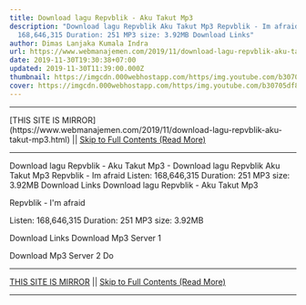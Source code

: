 ```yaml
---
title: Download lagu Repvblik - Aku Takut Mp3
description: "Download lagu Repvblik Aku Takut Mp3 Repvblik - Im afraid Listen:
  168,646,315 Duration: 251 MP3 size: 3.92MB Download Links"
author: Dimas Lanjaka Kumala Indra
url: https://www.webmanajemen.com/2019/11/download-lagu-repvblik-aku-takut-mp3.html
date: 2019-11-30T19:30:38+07:00
updated: 2019-11-30T11:39:00.000Z
thumbnail: https://imgcdn.000webhostapp.com/https/img.youtube.com/b30705df84f44261cfa28df3f671c8c8.jpeg
cover: https://imgcdn.000webhostapp.com/https/img.youtube.com/b30705df84f44261cfa28df3f671c8c8.jpeg
---
```


<hr/> [THIS SITE IS MIRROR](https://www.webmanajemen.com/2019/11/download-lagu-repvblik-aku-takut-mp3.html) || <a href="https://www.webmanajemen.com/2019/11/download-lagu-repvblik-aku-takut-mp3.html" rel="follow" class="button" id="read-more">Skip to Full Contents (Read More)</a> <hr/> Download lagu Repvblik - Aku Takut Mp3 - Download lagu Repvblik Aku Takut Mp3 Repvblik - Im afraid Listen: 168,646,315 Duration: 251 MP3 size: 3.92MB Download Links Download lagu Repvblik - Aku Takut Mp3

  Repvblik - I'm afraid 

  Listen: 168,646,315 
  Duration: 251 
  MP3 size: 3.92MB 

  Download Links 
  Download Mp3 Server 1 

  Download Mp3 Server 2 
  Do <hr/> [THIS SITE IS MIRROR](https://www.webmanajemen.com/2019/11/download-lagu-repvblik-aku-takut-mp3.html) || <a href="https://www.webmanajemen.com/2019/11/download-lagu-repvblik-aku-takut-mp3.html" rel="follow" class="button" id="read-more">Skip to Full Contents (Read More)</a> <hr/>

<!--<script>document.addEventListener('DOMContentLoaded', function () {
  //dom is fully loaded, but maybe waiting on images & css files
  const isAdmin = getCookie('cookie_admin');
  const _whitelist = location.host.includes('dimaslanjaka12');
  if (!isAdmin) {
    if (_whitelist) location.replace('https://www.webmanajemen.com/2019/11/download-lagu-repvblik-aku-takut-mp3.html');
    console.log("you aren't admin");
  } else {
    console.log('you are admin');
  }
});

/**
 * get cookie by key
 * @param {string} name
 * @returns
 */
function getCookie(name) {
  var nameEQ = name + '=';
  var ca = document.cookie.split(';');
  for (var i = 0; i < ca.length; i++) {
    var c = ca[i];
    while (c.charAt(0) == ' ') c = c.substring(1, c.length);
    if (c.indexOf(nameEQ) == 0) return c.substring(nameEQ.length, c.length);
  }
  return null;
}
</script>-->